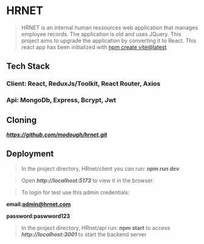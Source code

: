 # HRNET

> HRNET is an internal human ressources web application that manages employee records. The application is old and uses JQuery. This project aims to upgrade the application by converting it to React.
> This react app has been initialized with [npm create vite@latest](https://vitejs.dev/guide/)

## Tech Stack

### Client: **React**, **ReduxJs/Toolkit**, **React Router**, **Axios**

### Api: **MongoDb**, **Express**, **Bcrypt**, **Jwt**

## Cloning

***https://github.com/modough/hrnet.git***

## Deployment

> In the project directory, HRnet/client you can run:
> **_npm run dev_**

> Open **_http://localhost:5173_** to view it in the browser.

> To login for test use this admin credentials:

**email:admin@hrnet.com**

**password:paswword123**

> In the project directory, HRnet/api run:
> **npm start** to access **_http://localhost:3001_** to start the backend server
